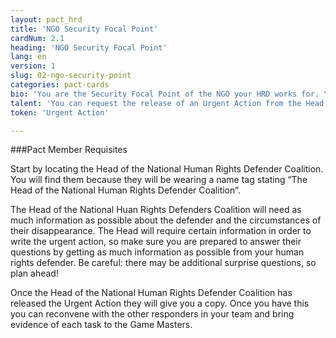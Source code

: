 ```yaml
---
layout: pact_hrd
title: 'NGO Security Focal Point'
cardNum: 2.1
heading: 'NGO Security Focal Point'
lang: en
version: 1
slug: 02-ngo-security-point
categories: pact-cards
bio: 'You are the Security Focal Point of the NGO your HRD works for. Your NGO is member of the National Human Rights Defenders Coalition. You are the main contact point when anyone in the organisation is facing a security situation, and you need to ensure a coordinated emergency response.'
talent: 'You can request the release of an Urgent Action from the Head of the National Human Rights Defenders Coalition.'
token: 'Urgent Action'

---
```


###Pact Member Requisites

Start by locating the Head of the National Human Rights Defender Coalition. You will find them because they will be wearing a name tag stating “The Head of the National Human Rights Defender Coalition”.

The Head of the National Huan Rights Defenders Coalition will need as much information as possible about the defender and the circumstances of their disappearance. The Head will require certain information in order to write the urgent action, so make sure you are prepared to answer their questions by getting as much information as possible from your human rights defender. Be careful: there may be additional surprise questions, so plan ahead!

Once the Head of the National Human Rights Defender Coalition has released the Urgent Action they will give you a copy. Once you have this you can reconvene with the other responders in your team and bring evidence of each task to the Game Masters.